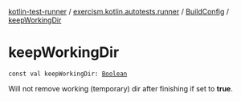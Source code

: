 [kotlin-test-runner](../../index.md) / [exercism.kotlin.autotests.runner](../index.md) / [BuildConfig](index.md) / [keepWorkingDir](./keep-working-dir.md)

# keepWorkingDir

`const val keepWorkingDir: `[`Boolean`](https://kotlinlang.org/api/latest/jvm/stdlib/kotlin/-boolean/index.html)

Will not remove working (temporary) dir after finishing if set to **true**.

